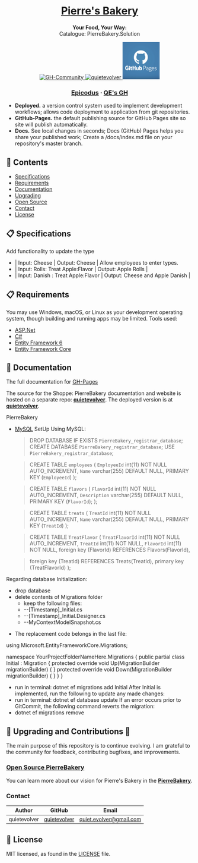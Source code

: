 <h1 align="center">
  <a href="https://www.google.com/imgres?imgurl=https%3A%2F%2Fcdn-image.travelandleisure.com%2Fsites%2Fdefault%2Ffiles%2Fstyles%2F1600x1000%2Fpublic%2F1449517667%2FNico-Osteria-XMAS1215.jpg%3Fitok%3DWAIGAVRN&imgrefurl=https%3A%2F%2Fwww.travelandleisure.com%2Fslideshows%2Fbest-restaurants-open-on-christmas&docid=XQ496gQQlk3zuM&tbnid=Svoa8v5w8ClfUM%3A&vet=10ahUKEwiJ_PjD3aHlAhXKvZ4KHQbVCwQQMwh5KAEwAQ..i&w=1600&h=1000&bih=481&biw=1286&q=best%20restaurant&ved=0ahUKEwiJ_PjD3aHlAhXKvZ4KHQbVCwQQMwh5KAEwAQ&iact=mrc&uact=8">
    Pierre's Bakery
  </a>
</h1>

<p align="center">
  <strong>Your Food, Your Way:</strong><br>
  Catalogue: PierreBakery.Solution
</p>

<p align="center">

  <a href="https://github.blog/category/community/">
    <img src="https://github.blog/wp-content/uploads/2019/01/Community@2x.png" width=100px alt="GH-Community" />
  </a>
  <a href="https://github.com/QuietEvolver/PierreBakery.Solution.git">
    <img src="https://avatars0.githubusercontent.com/u/34698193?s=40&v=4" width=100px alt="quietevolver" />
  </a>
  <a href="https://github.blog/2016-08-22-publish-your-project-documentation-with-github-pages/">
    <img src="https://raw.githubusercontent.com/github/explore/80688e429a7d4ef2fca1e82350fe8e3517d3494d/collections/github-pages-examples/github-pages-examples.png" width=100px alt="gh-pages" />
  </a>
</p>

<h3 align="center">

  [Epicodus](https://www.epicodus.com/)
  <span> · </span>
  [QE's GH](https://github.com/QuietEvolver/PierreBakery.Solution.git)

</h3>



- **Deployed.** a version control system used to implement development workflows; allows code deployment to application from git repositories.
- **GitHub-Pages.** the default publishing source for GitHub Pages site so site will publish automatically.
- **Docs.** See local changes in seconds; Docs (GitHub) Pages helps you share your published work; Create a /docs/index.md file on your repository's master branch.


## 🎉 Contents

- [Specifications](#-specifications)
- [Requirements](#-epicodus)
- [Documentation](#-documentation)
- [Upgrading](#-upgrading-and-contributions)
- [Open Source](#-open-source)
- [Contact](#-contact)
- [License](#-license)

## 📋 Specifications
Add functionality to update the type  
 - | Input: Cheese | Output: Cheese | 
Allow employees to enter types. 
 - | Input: Rolls: Treat Apple:Flavor | Output: Apple Rolls |
 - | Input: Danish : Treat Apple:Flavor | Output: Cheese and Apple Danish  |


## 📋 Requirements
 You may use Windows, macOS, or Linux as your development operating system, though building and running apps may be limited.
 Tools used:  
 - [ASP.Net](https://dotnet.microsoft.com/apps/aspnet)
 - [C#](https://docs.microsoft.com/en-us/dotnet/csharp/)
 - [Entity Framework 6](https://docs.microsoft.com/en-us/ef/ef6/)
 - [Entity Framework Core](https://entityframeworkcore.com/)


## 📖 Documentation

The full documentation for [GH-Pages](https://github.blog/2016-08-22-publish-your-project-documentation-with-github-pages/)

The source for the Shoppe: PierreBakery documentation and website is hosted on a separate repo: [**quietevolver**][repo-website]. The deployed version is at [**quietevolver**](https://quietevolver.github.io/PierreBakery.Solution/).

[docs]: https://github.com/QuietEvolver/PierreBakery.Solution.git
[repo-website]: https://github.com/QuietEvolver/PierreBakery.Solution.git

PierreBakery
- [MySQL](https://www.mysql.com)
    SetUp Using MySQL:
    > DROP DATABASE IF EXISTS `PierreBakery_registrar_database`;
    > CREATE DATABASE `PierreBakery_registrar_database`;
    > USE `PierreBakery_registrar_database`;

    > CREATE TABLE `employees` ( `EmployeeId` int(11) 
    > NOT NULL AUTO_INCREMENT, 
    > `Name` varchar(255) DEFAULT NULL, 
    > PRIMARY KEY (`EmployeeId`)
    > );
  
    > CREATE TABLE `flavors` (
    >   `FlavorId` int(11) NOT NULL AUTO_INCREMENT,
    >   `Description` varchar(255) DEFAULT NULL,
    >   PRIMARY KEY (`FlavorId`);
    > );


    > CREATE TABLE `treats` ( `TreatId` int(11) 
    > NOT NULL AUTO_INCREMENT, 
    > `Name` varchar(255) DEFAULT NULL, 
    > PRIMARY KEY (`TreatId`)
    > );

    > CREATE TABLE `TreatFlavor` (
    > `TreatFlavorId` int(11) NOT NULL AUTO_INCREMENT,
    > `TreatId` int(11) NOT NULL,
    > `FlavorId` int(11) NOT NULL, 
    >  foreign key  (FlavorId) REFERENCES Flavors(FlavorId),
      
    > foreign key  (TreatId) REFERENCES Treats(TreatId),
    > primary key (TreatFlavorId)
    > );
  
Regarding database Initialization: 
* drop database 
* delete contents of  Migrations folder 
  - keep the following files: 
  - --[Timestamp]_Initial.cs
  - --[Timestamp]_Initial.Designer.cs
  - --MyContextModelSnapshot.cs

- The replacement code belongs in the last file:

using Microsoft.EntityFrameworkCore.Migrations;

namespace YourProjectFolderNameHere.Migrations
{
    public partial class Initial : Migration
    {
      protected override void Up(MigrationBuilder migrationBuilder)
      {
      }
      protected override void Down(MigrationBuilder migrationBuilder)
      {
      }
    }
}
* run in terminal: dotnet ef migrations add Initial 
After Initial is implemented, run the following to update any made changes: 
* run in terminal: dotnet ef database update
If an error occurs prior to GitCommit, the following command reverts the migration: 
* dotnet ef migrations remove

## 🚀 Upgrading and Contributions 👏

The main purpose of this repository is to continue evolving. I am grateful to the community for feedback, contributing bugfixes, and improvements.

### [Open Source PierreBakery][pierre_bakery]

You can learn more about our vision for Pierre's Bakery in the [**PierreBakery**][pierre_bakery].

[pierre_bakery]: https://github.com/facebook/react-native/wiki/PierreBakery

### Contact
| Author | GitHub | Email |
|--------|:------:|:-----:|
| quietevolver| [quietevolver](https://github.com/quietevolver) |  [quiet.evolver@gmail.com](mailto:quietevolver@gmail.com) |

## 📄 License
 MIT licensed, as found in the [LICENSE](http://www.law.uh.edu/faculty/wstreng/Leiden/LLM1ChoiceofEntityCHARTS.pdf) file.
